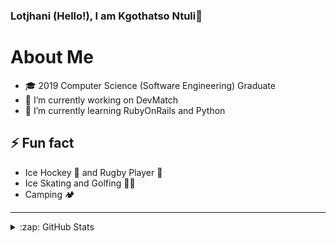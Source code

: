 ### Lotjhani (Hello!), I am Kgothatso Ntuli👋

# About Me

- 🎓 2019 Computer Science (Software Engineering) Graduate 
- 🔭 I’m currently working on DevMatch
- 🌱 I’m currently learning RubyOnRails and Python


## ⚡ Fun fact
* Ice Hockey 🏒 and Rugby Player 🏉
* Ice Skating and Golfing 🏌🏿‍
* Camping 🏕️

---

<details>
  <summary>:zap: GitHub Stats</summary>
  
  ![Kgothatso's github stats](https://github-readme-stats.vercel.app/api?username=KgothatsoN&theme=dark&show_icons=true&hide=contribs)
</details>
